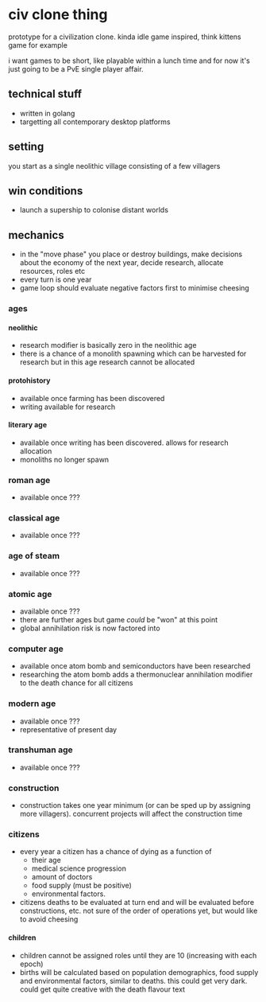 # civ clone thing

prototype for a civilization clone. kinda idle game inspired, think kittens game for example

i want games to be short, like playable within a lunch time and for now it's just going to be a PvE single player affair.

## technical stuff

- written in golang
- targetting all contemporary desktop platforms

## setting

you start as a single neolithic village consisting of a few villagers

## win conditions

- launch a supership to colonise distant worlds

## mechanics

- in the "move phase" you place or destroy buildings, make decisions about the economy of the next year, decide research, allocate resources, roles etc
- every turn is one year
- game loop should evaluate negative factors first to minimise cheesing

### ages

#### neolithic
- research modifier is basically zero in the neolithic age
- there is a chance of a monolith spawning which can be harvested for research but in this age research cannot be allocated

#### protohistory
- available once farming has been discovered
- writing available for research

#### literary age
- available once writing has been discovered. allows for research allocation
- monoliths no longer spawn

### roman age
- available once ???

### classical age
- available once ???

### age of steam
- available once ???

### atomic age
- available once ???
- there are further ages but game _could_ be "won" at this point
- global annihilation risk is now factored into 

### computer age
- available once atom bomb and semiconductors have been researched
- researching the atom bomb adds a thermonuclear annihilation modifier to the death chance for all citizens

### modern age
- available once ???
- representative of present day

### transhuman age
- available once ???

### 

### construction
- construction takes one year minimum (or can be sped up by assigning more villagers). concurrent projects will affect the construction time

### citizens
- every year a citizen has a chance of dying as a function of 
 	- their age
	- medical science progression
	- amount of doctors 
	- food supply (must be positive) 
	- environmental factors. 
- citizens deaths to be evaluated at turn end and will be evaluated before constructions, etc. not sure of the order of operations yet, but would like to avoid cheesing

#### children
- children cannot be assigned roles until they are 10 (increasing with each epoch)
- births will be calculated based on population demographics, food supply and environmental factors, similar to deaths. this could get very dark. could get quite creative with the death flavour text 
